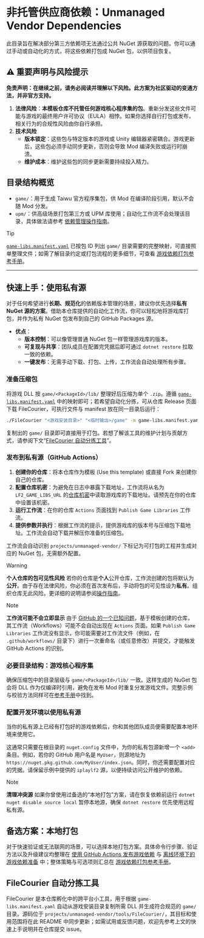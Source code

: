 # 非托管供应商依赖：Unmanaged Vendor Dependencies

此目录旨在解决部分第三方依赖项无法通过公共 NuGet 源获取的问题。你可以通过手动或自动化的方式，将这些依赖打包成 NuGet 包，以供项目恢复。

## ⚠️ 重要声明与风险提示

**免责声明：在继续之前，请务必阅读并理解以下风险。此方案为社区驱动的变通方法，并非官方支持。**

1. **法律风险**：**本模板仓库不托管任何游戏核心程序集的包**。重新分发这些文件可能与游戏的最终用户许可协议（EULA）相悖。如果你选择自行打包或发布，相关行为的合规性风险由你自行承担。
2. **技术风险**
    - **版本锁定**：这些包与特定版本的游戏或 Unity 编辑器紧密耦合。游戏更新后，这些包必须手动同步更新，否则会导致 Mod 编译失败或运行时崩溃。
    - **维护成本**：维护这些包的同步更新需要持续投入精力。

## 目录结构概览

- `game/`：用于生成 Taiwu 官方程序集包，供 Mod 在编译阶段引用，默认不会随 Mod 分发。
- `upm/`：供高级场景打包第三方或 UPM 库使用；自动化工作流不会处理该目录，具体做法请参考 [依赖管理操作指南](../../docs/how-to/dependency-management.md)。

> [!TIP]
> [`game-libs.manifest.yaml`](game/game-libs.manifest.yaml) 已按包 ID 列出 `game/` 目录需要的完整映射，可直接照单整理文件；如需了解目录约定或打包流程的更多细节，可查看 [游戏依赖打包参考手册](../../docs/reference/game-libs-packaging.md)。

---

## 快速上手：使用私有源

对于任何希望进行**长期、规范化**的依赖版本管理的场景，建议你优先选择**私有 NuGet 源的方案**。借助本仓库提供的自动化工作流，你可以轻松地将游戏库打包，并作为私有 NuGet 包发布到自己的 GitHub Packages 源。

- **优点**：
  - **版本控制**：可以像管理普通 NuGet 包一样管理游戏库的版本。
  - **可复现与共享**：团队成员在配置完凭据后即可通过 `dotnet restore` 拉取一致的依赖。
  - **一键发布**：无需手动下载、打包、上传，工作流会自动处理所有步骤。

### 准备压缩包

将游戏 DLL 按 `game/<PackageId>/lib/` 整理好后压缩为单个 `.zip`。遵循 [`game-libs.manifest.yaml`](game/game-libs.manifest.yaml) 中的映射即可；若希望自动化分拣，可从仓库 Release 页面下载 FileCourier，可执行文件与 manifest 放在同一目录后运行：

```bash
./FileCourier "<游戏安装目录>" "<临时输出>/game" -m game-libs.manifest.yaml
```

复制出的 `game/` 目录即可直接用于打包。若想了解该工具的维护计划与贡献方式，请参阅下文“[FileCourier 自动分拣工具](#filecourier-自动分拣工具)”。

### 发布到私有源（GitHub Actions）

1. **创建你的仓库**：将本仓库作为模板 (Use this template) 或直接 Fork 来创建你自己的仓库。
2. **配置仓库机密**：为避免在日志中暴露下载地址，工作流将从名为 `LF2_GAME_LIBS_URL` 的[仓库机密](https://docs.github.com/zh/actions/security-guides/encrypted-secrets#creating-encrypted-secrets-for-a-repository)中读取游戏库的下载地址。请预先在你的仓库中设置该机密。
3. **运行工作流**：在你的仓库 `Actions` 页面找到 `Publish Game Libraries` 工作流。
4. **提供参数并执行**：根据工作流的提示，提供游戏库的版本号与压缩包下载地址。工作流会自动下载并解压你准备的压缩包。

工作流会自动识别 `projects/unmanaged-vendor/` 下标记为可打包的工程并生成对应的 NuGet 包，无需额外配置。

> [!WARNING]
> **个人仓库的包可见性风险**
> 若你的仓库是**个人**公开仓库，工作流创建的包将默认为**公开**。由于存在法律风险，你必须在首次发布后，手动将包的可见性设为**私有**。组织仓库无此风险。更详细的说明请参阅[操作指南](../../docs/how-to/game-libs-remote-publish.md)。

> [!NOTE]
> **工作流可能不会立即显示**
> 由于 [GitHub 的一个已知问题](https://github.com/orgs/community/discussions/25219)，基于模板创建的仓库，其工作流（Workflows）可能不会自动出现在 `Actions` 页面。如果 `Publish Game Libraries` 工作流没有显示，你可能需要对工作流文件（例如，在 `.github/workflows/` 目录下）进行一次重命名（或任意修改）并提交，才能触发 GitHub Actions 的识别。

### 必要目录结构：游戏核心程序集

确保压缩包中的目录层级与 `game/<PackageId>/lib/` 一致。这样生成的 NuGet 包会将 DLL 作为仅编译时引用，避免在发布 Mod 时重复分发游戏文件。完整示例与校验方法同样可在[参考手册](../../docs/reference/game-libs-packaging.md#目录结构与清单)中找到。

### 配置开发环境以使用私有源

当你的私有源上已经有打包好的游戏依赖后，你和其他团队成员便需要配置本地环境来使用它。

这通常只需要在根目录的 `nuget.config` 文件中，为你的私有包源新增一个 `<add>` 条目。例如，若你的 GitHub 用户名是 `MyUser`，则源地址为 `https://nuget.pkg.github.com/MyUser/index.json`。同时，你还需要配置对应的凭据。请保留示例中提供的 `iplaylf2` 源，以便持续访问公开维护的依赖。

> [!NOTE]
> **清理冲突源**
> 如果你曾使用过备选的“本地打包”方案，请在恢复依赖前运行 `dotnet nuget disable source local` 暂停本地源，确保 `dotnet restore` 优先使用远程私有源。

## 备选方案：本地打包

对于快速验证或无法联网的场景，可以选择本地打包方案。具体命令行步骤、验证方法以及升级建议均整理在 [使用 GitHub Actions 发布游戏依赖](../../docs/how-to/game-libs-remote-publish.md) 与 [离线环境下的游戏依赖准备](../../docs/how-to/game-libs-offline-setup.md) 中；整体策略与可选项则汇总在 [游戏依赖打包参考手册](../../docs/reference/game-libs-packaging.md)。

## FileCourier 自动分拣工具

FileCourier 是本仓库孵化中的跨平台小工具，用于根据 `game-libs.manifest.yaml` 自动从游戏安装目录复制所需 DLL 并生成符合规范的 `game/` 目录。源码位于 `projects/unmanaged-vendor/tools/FileCourier/`，其目标和使用范围将在此 README 中同步更新；如需试用或反馈问题，欢迎先参考上文的快速上手说明并在仓库提交 issue。
